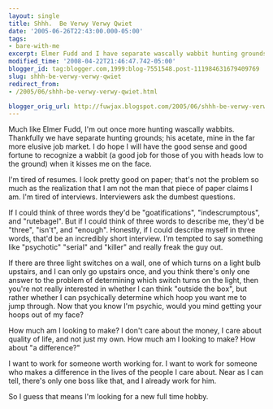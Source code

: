```yaml
---
layout: single
title: Shhh.  Be Verwy Verwy Qwiet
date: '2005-06-26T22:43:00.000-05:00'
tags:
- bare-with-me
excerpt: Elmer Fudd and I have separate wascally wabbit hunting grounds; his acetate, mine in the far more elusive job market.
modified_time: '2008-04-22T21:46:47.742-05:00'
blogger_id: tag:blogger.com,1999:blog-7551548.post-111984631679409769
slug: shhh-be-verwy-verwy-qwiet
redirect_from: 
- /2005/06/shhh-be-verwy-verwy-qwiet.html

blogger_orig_url: http://fuwjax.blogspot.com/2005/06/shhh-be-verwy-verwy-qwiet.html
---
```


Much like Elmer Fudd, I'm out once more hunting wascally wabbits.  Thankfully we have separate hunting grounds; his acetate, mine in the far more elusive job market.  I do hope I will have the good sense and good fortune to recognize a wabbit (a good job for those of you with heads low to the ground) when it kisses me on the face.

I'm tired of resumes.  I look pretty good on paper; that's not the problem so much as the realization that I am not the man that piece of paper claims I am.  I'm tired of interviews.  Interviewers ask the dumbest questions.

If I could think of three words they'd be "goatifications", "indescrumptous", and "rutebagel".  But if I could think of three words to describe me, they'd be "three", "isn't", and "enough".  Honestly, if I could describe myself in three words, that'd be an incredibly short interview.  I'm tempted to say something like "psychotic" "serial" and "killer" and really freak the guy out.

If there are three light switches on a wall, one of which turns on a light bulb upstairs, and I can only go upstairs once, and you think there's only one answer to the problem of determining which switch turns on the light, then you're not really interested in whether I can think "outside the box", but rather whether I can psychically determine which hoop you want me to jump through.  Now that you know I'm psychic, would you mind getting your hoops out of my face?  

How much am I looking to make?  I don't care about the money, I care about quality of life, and not just my own.  How much am I looking to make?  How about "a difference?"

I want to work for someone worth working for.  I want to work for someone who makes a difference in the lives of the people I care about.  Near as I can tell, there's only one boss like that, and I already work for him.

So I guess that means I'm looking for a new full time hobby.